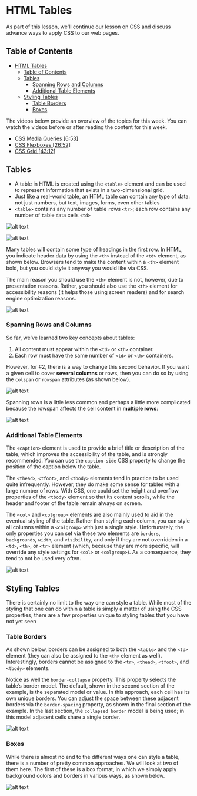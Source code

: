 <!-- markdownlint-disable -->
# HTML Tables

As part of this lesson, we'll continue our lesson on CSS and discuss advance ways to apply CSS to our web pages.

## Table of Contents

- [HTML Tables](#html-tables)
  - [Table of Contents](#table-of-contents)
  - [Tables](#tables)
    - [Spanning Rows and Columns](#spanning-rows-and-columns)
    - [Additional Table Elements](#additional-table-elements)
  - [Styling Tables](#styling-tables)
    - [Table Borders](#table-borders)
    - [Boxes](#boxes)


The videos below provide an overview of the topics for this week. You can watch the videos before or after reading the content for this week.

- [CSS Media Queries [6:53]](https://youtu.be/XAchqU1-PWI?si=UELf_3cspFWg5UTi)
- [CSS Flexboxes [26:52]](https://youtu.be/-DNLYk5uzl8?si=41O9UEsZlnTIHwws) 
- [CSS Grid [43:12]](https://youtu.be/RhUuMl3R1PE?si=T2sv6JcXtGKXUHo8)



## Tables

- A table in HTML is created using the `<table>` element and can be used to represent information that exists in a two-dimensional grid. 
- Just like a real-world table, an HTML table can contain any type of data: not just numbers, but text, images, forms, even other tables
- `<table>` contains any number of `t`able `r`ows `<tr>`; each row contains any number of `t`able `d`ata cells `<td>`

![alt text](images/content/W12/html-table.png)


![alt text](images/content/W12/html-table-example.png)



Many tables will contain some type of headings in the first row. In HTML, you indicate header data by using the `<th>` instead of the `<td>` element, as shown below. Browsers tend to make the content within a `<th>` element bold, but you could style it anyway you would like via CSS.

The main reason you should use the `<th>` element is not, however, due to presentation reasons. Rather, you should also use the `<th>` element for accessibility reasons (it helps those using screen readers) and for search engine optimization reasons.

![alt text](images/content/W12/html-table-headings.png)

### Spanning Rows and Columns

So far, we've learned two key concepts about tables:
1) All content must appear within the `<td>` or `<th>` container. 
2) Each row must have the same number of `<td>` or `<th>` containers. 

However, for #2, there is a way to change this second behavior. If you want a given cell to cover **several columns** or rows, then you can do so by using the `colspan` or `rowspan` attributes (as shown below).

![alt text](images/content/W12/html-table-spanning-col.png)

Spanning rows is a little less common and perhaps a little more complicated because the rowspan affects the cell content in **multiple rows**:

![alt text](images/content/W12/html-table-spanning-row.png)


### Additional Table Elements

The `<caption>` element is used to provide a brief title or description of the table, which improves the accessibility of the table, and is strongly recommended. You can use the `caption-side` CSS property to change the position of the caption below the table.

The `<thead>`, `<tfoot>`, and `<tbody>` elements tend in practice to be used quite infrequently. However, they do make some sense for tables with a large number of rows. With CSS, one could set the height and overflow properties of the `<tbody>` element so that its content scrolls, while the header and footer of the table remain always on screen.

The `<col>` and `<colgroup>` elements are also mainly used to aid in the eventual styling of the table. Rather than styling each column, you can style all columns within a `<colgroup>` with just a single style. Unfortunately, the only properties you can set via these two elements are `borders`, `backgrounds`, `width`, and `visibility`, and only if they are not overridden in a `<td>`, `<th>`, or `<tr>` element (which, because they are more specific, will override any style settings for `<col>` or `<colgroup>`). As a consequence, they tend to not be used very often.

![alt text](images/content/W12/html-table-additional-tags.png)

## Styling Tables

There is certainly no limit to the way one can style a table. While most of the styling that one can do within a table is simply a matter of using the CSS properties, there are a few properties unique to styling tables that you have not yet seen

### Table Borders

As shown below, borders can be assigned to both the `<table>` and the `<td>` element (they can also be assigned to the `<th>` element as well). Interestingly, borders cannot be assigned to the `<tr>`, `<thead>`, `<tfoot>`, and `<tbody>` elements.

Notice as well the `border-collapse` property. This property selects the table’s border model. The default, shown in the second section of the example, is the separated model or value. In this approach, each cell has its own unique borders. You can adjust the space between these adjacent borders via the `border-spacing` property, as shown in the final section of the example. In the last section, the `collapsed border` model is being used; in this model adjacent cells share a single border.

![alt text](images/content/W12/html-table-style-border.png)

### Boxes

While there is almost no end to the different ways one can style a table, there is a number of pretty common approaches. We will look at two of them here. The first of these is a box format, in which we simply apply background colors and borders in various ways, as shown below.

![alt text](images/content/W12/html-table-box.png)
